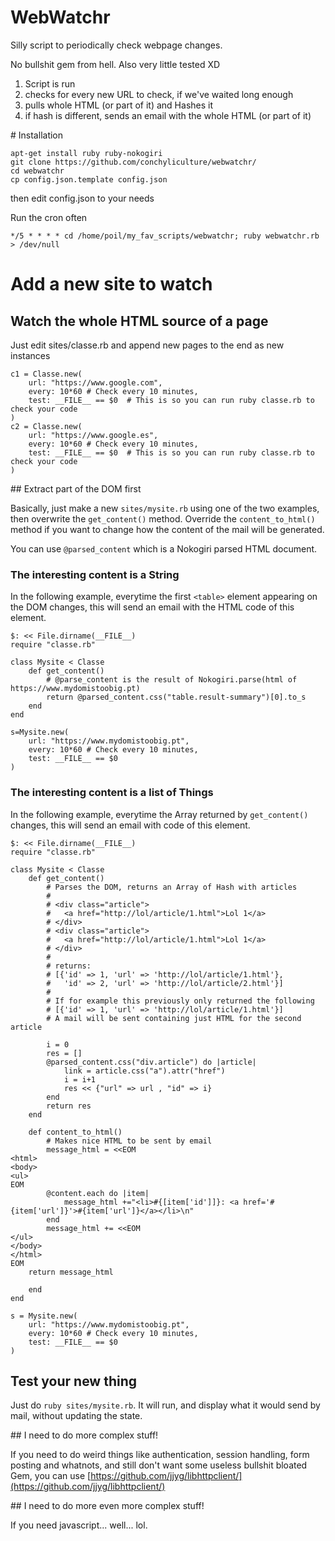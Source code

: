 # WebWatchr

Silly script to periodically check webpage changes.

No bullshit gem from hell. Also very little tested XD

1. Script is run
2. checks for every new URL to check, if we've waited long enough
3. pulls whole HTML (or part of it) and Hashes it
4. if hash is different, sends an email with the whole HTML (or part of it)

# Installation

    apt-get install ruby ruby-nokogiri
    git clone https://github.com/conchyliculture/webwatchr/
    cd webwatchr
    cp config.json.template config.json

then edit config.json to your needs

Run the cron often

    */5 * * * * cd /home/poil/my_fav_scripts/webwatchr; ruby webwatchr.rb > /dev/null

# Add a new site to watch

## Watch the whole HTML source of a page

Just edit sites/classe.rb and append new pages to the end as new instances

    c1 = Classe.new(
        url: "https://www.google.com",
        every: 10*60 # Check every 10 minutes,
        test: __FILE__ == $0  # This is so you can run ruby classe.rb to check your code
    )
    c2 = Classe.new(
        url: "https://www.google.es",
        every: 10*60 # Check every 10 minutes,
        test: __FILE__ == $0  # This is so you can run ruby classe.rb to check your code
    )

## Extract part of the DOM first

Basically, just make a new `sites/mysite.rb` using one of the two examples,
then overwrite the `get_content()` method. Override the `content_to_html()`
method if you want to change how the content of the mail will be generated.

You can use `@parsed_content` which is a Nokogiri parsed HTML document.

### The interesting content is a String

In the following example, everytime the first `<table>` element appearing on the DOM
changes, this will send an email with the HTML code of this element.

    $: << File.dirname(__FILE__)
    require "classe.rb"

    class Mysite < Classe
        def get_content()
            # @parse_content is the result of Nokogiri.parse(html of https://www.mydomistoobig.pt)
            return @parsed_content.css("table.result-summary")[0].to_s
        end
    end

    s=Mysite.new(
        url: "https://www.mydomistoobig.pt",
        every: 10*60 # Check every 10 minutes,
        test: __FILE__ == $0
    )

### The interesting content is a list of Things

In the following example, everytime the Array returned by `get_content()`
changes, this will send an email with code of this element.

    $: << File.dirname(__FILE__)
    require "classe.rb"

    class Mysite < Classe
        def get_content()
            # Parses the DOM, returns an Array of Hash with articles
            #    
            # <div class="article">
            #   <a href="http://lol/article/1.html">Lol 1</a>
            # </div>
            # <div class="article">
            #   <a href="http://lol/article/1.html">Lol 1</a>
            # </div>
            #
            # returns:
            # [{'id' => 1, 'url' => 'http://lol/article/1.html'},
            #   'id' => 2, 'url' => 'http://lol/article/2.html'}]
            #
            # If for example this previously only returned the following
            # [{'id' => 1, 'url' => 'http://lol/article/1.html'}]
            # A mail will be sent containing just HTML for the second article

            i = 0
            res = []
            @parsed_content.css("div.article") do |article|
                link = article.css("a").attr("href")
                i = i+1
                res << {"url" => url , "id" => i}
            end
            return res
        end

        def content_to_html()
            # Makes nice HTML to be sent by email
            message_html = <<EOM
    <html>
    <body>
    <ul>
    EOM
            @content.each do |item|
                message_html +="<li>#{[item['id']]}: <a href='#{item['url']}'>#{item['url']}</a></li>\n"
            end
            message_html += <<EOM
    </ul>
    </body>
    </html>
    EOM
        return message_html

        end
    end

    s = Mysite.new(
        url: "https://www.mydomistoobig.pt",
        every: 10*60 # Check every 10 minutes,
        test: __FILE__ == $0
    )

## Test your new thing

Just do `ruby sites/mysite.rb`. It will run, and display what it would send by mail, without updating the state.

## I need to do more complex stuff!

If you need to do weird things like authentication, session handling, form posting and whatnots, and still don't want some useless bullshit bloated Gem, you can use [https://github.com/jjyg/libhttpclient/](https://github.com/jjyg/libhttpclient/)

## I need to do more even more complex stuff!

If you need javascript... well... lol.
